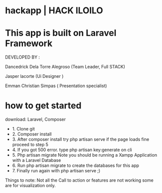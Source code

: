 # hackapp | HACK ILOILO 

<h1> This app is built on Laravel Framework </h1>

<p> DEVELOPED BY : <p>
    <p> Dancedrick Dela Torre Alegroso (Team Leader, Full STACK) </p>
    <p> Jasper lacorte (Ui Designer ) </p>
    <p> Emman Christian Simpas ( Presentation specialist) </p>
    
    
<h1> how to get started </h1>
<p> download: Laravel, Composer </p>

<ul> 
    <li> 1. Clone git  </li>    
     <li> 2. Composer install  </li>     
      <li> 3. After composer install try php artisan serve if the page loads fine proceed to step 5  </li>
       <li> 4. If you got 500 error. type php artisan key:generate on cli </li>
     <li> 5. Php artisan migrate Note you should be running a Xampp Application with a Laravel Database </li>
     <li>6. Run php artisan migrate to create the databases for this app </li>
     <li> 7. Finally run again with php artisan serve ;)</li>
</ul>








Things to note: Not all the Call to action or features are not working some are for visualization only.
